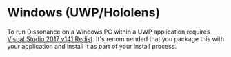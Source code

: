 # Windows (UWP/Hololens)

To run Dissonance on a Windows PC within a UWP application requires [Visual Studio 2017 v141 Redist](https://www.visualstudio.com/downloads/#title-90c66ddff7b7862f11eca8ffc80762c5). It's recommended that you package this with your application and install it as part of your install process.